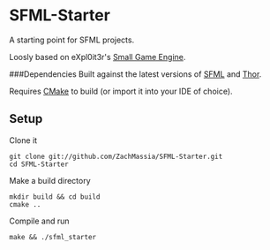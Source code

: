 SFML-Starter
============

A starting point for SFML projects.

Loosly based on eXpl0it3r's [Small Game Engine][sge-git].


###Dependencies
Built against the latest versions of [SFML][sfml-git] and [Thor][thor-git].

Requires [CMake][cmake-home] to build (or import it into your IDE of choice).


Setup
-----
Clone it
```
git clone git://github.com/ZachMassia/SFML-Starter.git
cd SFML-Starter
```

Make a build directory
```
mkdir build && cd build
cmake ..
```

Compile and run
```
make && ./sfml_starter
```

[cmake-home]: http://www.cmake.org/
[sfml-git]: http://github.com/LaurentGomila/SFML
[thor-git]: http://github.com/Bromeon/Thor
[sge-git]: https://github.com/eXpl0it3r/SmallGameEngine
